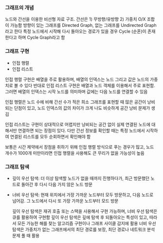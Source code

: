 ### 그래프의 개념

노드와 간선을 이용한 비선형 자료 구조. 간선은 1) 무방향/유방향 2) 가중치 O/X 조합이 가능함
방향이 있는 그래프를 Directed Graph, 없는 그래프를 Undirected Graph 라고 한다
특정 노드에서 시작해 다시 돌아오는 경로가 있을 경우 Cycle (순혼)이 존재한다고 하며 Cycle Graph라고 함

### 그래프 구현

- 인접 행렬
- 인접 리스트

인접 행렬 구현은 배열을 주로 활용하며, 배열의 인덱스는 노드 그리고 값은 노드의 가중치로 볼 수 있다
반대로 인접 리스트 구현은 배열과 노드 객체를 이용해서 주로 표현함. 그러면 배열의 인덱스는 시작 노드를 의미하며 값에는 다음 노드를 연결할 수 있음

인접 행렬은 노드 수에 비해 간선 수가 적은 희소 그래프를 표현할 때 많은 공간이 낭비되는 단점이 있고, 노드 인덱스의 값의 차이가 크게 나도 비슷하게 공간 낭비 문제가 생김

인접 리스트는 구현이 상대적으로 어렵지만 낭비되는 공간 없이 실제 연결된 노드에 대해서만 연결하면 되는 장점이 있다. 다만 간선 정보를 확인할 때는 특정 노드에서 시작하여 연결된 리스트를 모두 순회하면서 확인해야 함

보통은 시간 제약에서 장점을 취하기 위해 인접 행렬 방식으로 푸는 경우가 많고, 노드 개수가 1000개 미만이라면 인접 행렬을 사용해도 큰 무리가 없을 가능성이 높음

### 그래프 탐색

- 깊이 우선 탐색: 더 이상 탐색할 노드가 없을 때까지 진행하다가, 최근 방문했던 노드로 돌아간 후 다시 다음 가지 않은 노드 방문
- 너비 우선 탐색: 현재 위치에서 가장 가까운 노드부터 모두 방문하고, 다음 노드로 넘어감. 그 노드에서 다시 또 가장 가까운 노드부터 모드 방문

  깊이 우선 탐색은 재귀 호출 또는 스택을 사용해서 구현 가능하며, 너비 우선 탐색은 큐를 활용하여 구현함
  깊이 우선 탐색은 깊에 탐색 후 되돌아오는 특성이 있고, 따라서 모든 가능한 해를 찾는 알고리즘 구현이나 그래프 사이클 감지에 활용
  너비 우선 탐색은 가중치가 없는 그래프에서의 최단 경로를 보장, 최단 경로나 네트워크 분석 문제 풀 때 활용
  
